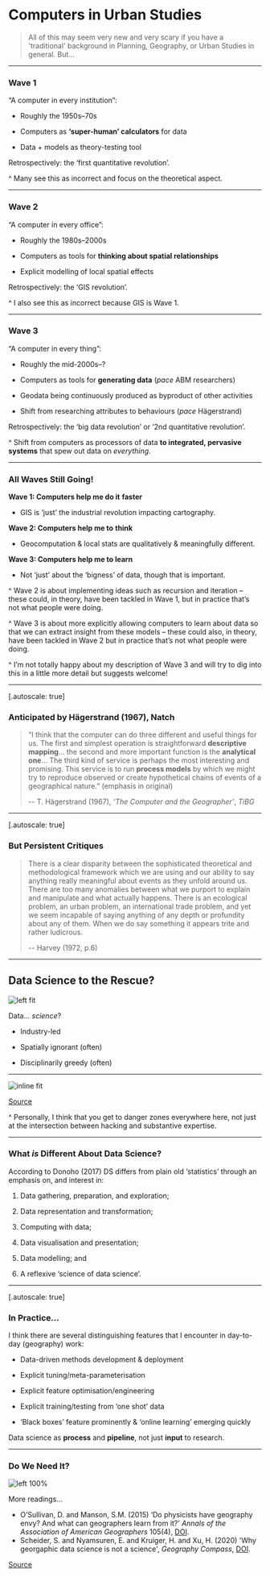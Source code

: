 # Computers in Urban Studies

>  All of this may seem very new and very scary if you have a 'traditional' background in Planning, Geography, or Urban Studies in general. But... 

---

### Wave 1

“A computer in every institution”:

- Roughly the 1950s–70s

- Computers as **‘super-human’ calculators** for data

- Data + models as theory-testing tool

Retrospectively: the ‘first quantitative revolution’.

^ Many see this as incorrect and focus on the theoretical aspect.

---

### Wave 2

“A computer in every office”:

- Roughly the 1980s–2000s

- Computers as tools for **thinking about spatial relationships**

- Explicit modelling of local spatial effects

Retrospectively: the ‘GIS revolution’.

^ I also see this as incorrect because GIS is Wave 1.

---

### Wave 3

“A computer in every thing”:

- Roughly the mid-2000s–?

- Computers as tools for **generating data** (*pace* ABM researchers)

- Geodata being continuously produced as byproduct of other activities

- Shift from researching attributes to behaviours (*pace* Hägerstrand)

Retrospectively: the ‘big data revolution’ or ‘2nd quantitative revolution’.

^ Shift from computers as processors of data **to integrated, pervasive systems** that spew out data on *everything*.

---

### All Waves Still Going!

**Wave 1: Computers help me do it** **faster**

- GIS is ‘just’ the industrial revolution impacting cartography.

**Wave 2: Computers help me to** **think**

- Geocomputation & local stats are qualitatively & meaningfully different.

**Wave 3: Computers help me to learn**

- Not ‘just’ about the ‘bigness’ of data, though that is important.

^ Wave 2 is about implementing ideas such as recursion and iteration – these could, in theory, have been tackled in Wave 1, but in practice that’s not what people were doing.

^ Wave 3 is about more explicitly allowing computers to learn about data so that we can extract insight from these models – these could also, in theory, have been tackled in Wave 2 but in practice that’s not what people were doing.

^ I’m not totally happy about my description of Wave 3 and will try to dig into this in a little more detail but suggests welcome!

---

[.autoscale: true]

### Anticipated by Hägerstrand (1967), Natch

> “I think that the computer can do three different and useful things for us. The first and simplest operation is straightforward **descriptive mapping**… the second and more important function is the **analytical one**… The third kind of service is perhaps the most interesting and promising. This service is to run **process models** by which we might try to reproduce observed or create hypothetical chains of events of a geographical nature.” (emphasis in original) 
>
> -- T. Hägerstrand (1967), *‘The Computer and the Geographer’*, *TiBG*

---

[.autoscale: true]

### But Persistent Critiques

>  There is a clear disparity between the sophisticated theoretical and methodological framework which we are using and our ability to say anything really meaningful about events as they unfold around us. There are too many anomalies between what we purport to explain and manipulate and what actually happens. There is an ecological problem, an urban problem, an international trade problem, and yet we seem incapable of saying anything of any depth or profundity about any of them. When we do say something it appears trite and rather ludicrous. 
>
> -- Harvey (1972, p.6)

---

## Data Science to the Rescue?

![left fit](/Users/jreades/Documents/git/i2p/lectures/img/Sexy_Job_of_21C.png)

Data… *science*?

- Industry-led

- Spatially ignorant (often)

- Disciplinarily greedy (often)

---

![inline fit](/Users/jreades/Documents/git/i2p/lectures/img/Data_Science_Venn.png)

[Source](http://berkeleysciencereview.com/how-to-become-a-data-scientist-before-you-graduate/)

^ Personally, I think that you get to danger zones everywhere here, not just at the intersection between hacking and substantive expertise. 

---

### What *is* Different About Data Science?

According to Donoho (2017) DS differs from plain old ‘statistics’ through an emphasis on, and interest in:

1. Data gathering, preparation, and exploration; 

2. Data representation and transformation; 

3. Computing with data; 

4. Data visualisation and presentation; 

5. Data modelling; and

6. A reflexive ‘science of data science’.

---

[.autoscale: true]

### In Practice...

I think there are several distinguishing features that I encounter in day-to-day (geography) work:

- Data-driven methods development & deployment

- Explicit tuning/meta-parameterisation

- Explicit feature optimisation/engineering

- Explicit training/testing from ‘one shot’ data

- ‘Black boxes’ feature prominently & ‘online learning’ emerging quickly

Data science as **process** and **pipeline**, not just **input** to research.

---

### Do We Need It?

![left 100%](/Users/jreades/Documents/git/i2p/lectures/img/Why_do_you_need_a_journal.png)

More readings... 

- O’Sullivan, D. and Manson, S.M. (2015) ‘Do physicists have geography envy? And what can geographers learn from it?’ *Annals of the Association of American Geographers* 105(4), [DOI](https://doi.org/10.1080/00045608.2015.1039105).
- Scheider, S. and Nyamsuren, E. and Kruiger, H. and Xu, H. (2020) 'Why georgaphic data science is not a science', *Geography Compass*, [DOI](https://doi.org/10.1111/gec3.12537).

[Source](https://xkcd.com/793/)